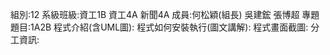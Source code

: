 組別:12
系級班級:資工1B  資工4A  新聞4A
成員:何松穎(組長)  吳建鋐  張博超
專題題目:1A2B
程式介紹(含UML圖):
程式如何安裝執行(圖文講解):
程式畫面截圖:
分工資訊:
